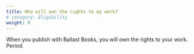 ```yaml
---
title: Who will own the rights to my work?  
# category: Eligibility
weight: 9
---
```


When you publish with Ballast Books, you will own the rights to your work. Period. 